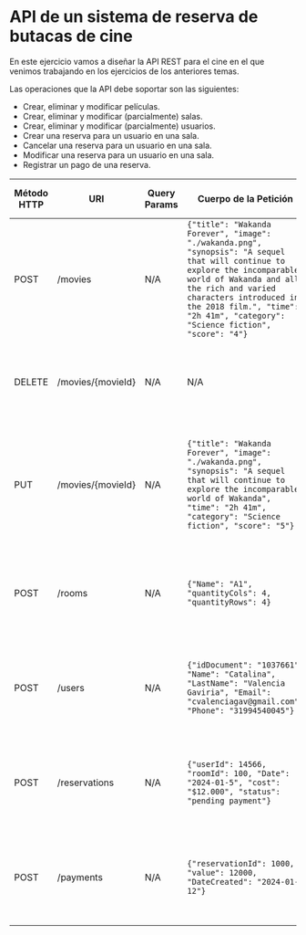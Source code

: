 # API de un sistema de reserva de butacas de cine

En este ejercicio vamos a diseñar la API REST para el cine en el que venimos trabajando en los ejercicios de los anteriores temas.

Las operaciones que la API debe soportar son las siguientes:
- Crear, eliminar y modificar películas.
- Crear, eliminar y modificar (parcialmente) salas.
- Crear, eliminar y modificar (parcialmente) usuarios.
- Crear una reserva para un usuario en una sala.
- Cancelar una reserva para un usuario en una sala.
- Modificar una reserva para un usuario en una sala.
- Registrar un pago de una reserva.

| Método HTTP                            | URI                   | Query Params  | Cuerpo de la Petición                                 | Cuerpo de la Respuesta                | Códigos de Respuesta                                |
|----------------------------------------|-----------------------|---------------|-----------------------------------------|---------------------------------------|---------------------------------------------------|
| POST                                   | /movies                 | N/A          | `{"title": "Wakanda Forever", "image": "./wakanda.png", "synopsis": "A sequel that will continue to explore the incomparable world of Wakanda and all the rich and varied characters introduced in the 2018 film.", "time": "2h 41m", "category": "Science fiction", "score": "4"}`                           | `{"movieId": 1, "title": "Wakanda Forever", "image": "./wakanda.png", "synopsis": "A sequel that will continue to explore the incomparable world of Wakanda and all the rich and varied characters introduced in the 2018 film.", "time": "2h 41m", "category": "Science fiction", "score": "4"}`             | 201 Created<br/>400 Bad Request<br/>500 Internal Server Error |
| DELETE                                  | /movies/{movieId}                 | N/A          | N/A                       | `{"movieId": 1, "title": "Wakanda Forever", "message": "movie deleted successfully"}`             | 200 OK<br/>404 Not Found<br/>500 Internal Server Error |
| PUT                                  | /movies/{movieId}                 | N/A          | `{"title": "Wakanda Forever", "image": "./wakanda.png", "synopsis": "A sequel that will continue to explore the incomparable world of Wakanda", "time": "2h 41m", "category": "Science fiction", "score": "5"}`                       | `{"movieId": 1, "title": "Wakanda Forever", "image": "./wakanda.png", "synopsis": "A sequel that will continue to explore the incomparable world of Wakanda and all the rich and varied characters introduced in the 2018 film.", "time": "2h 41m", "category": "Science fiction", "score": "4"}`             | 200 OK<br/>404 Not Found<br/>500 Internal Server Error |
| POST                                   | /rooms                 | N/A          | `{"Name": "A1", "quantityCols": 4, "quantityRows": 4}`                     | `{"roomId": 100, "Name": "A1", "quantityCols": 4, "quantityRows": 4}`             | 201 Created<br/>400 Bad Request<br/>500 Internal Server Error |
| POST                                   | /users                 | N/A          | `{"idDocument": "1037661", "Name": "Catalina", "LastName": "Valencia Gaviria", "Email": "cvalenciagav@gmail.com", "Phone": "31994540045"}`                     | `{"userId": 14566, "idDocument": "1037661", "Name": "Catalina", "LastName": "Valencia Gaviria", "Email": "cvalenciagav@gmail.com", "Phone": "31994540045"}`             | 201 Created<br/>400 Bad Request<br/>500 Internal Server Error |
| POST                                   | /reservations                 | N/A          | `{"userId": 14566, "roomId": 100, "Date": "2024-01-5", "cost": "$12.000", "status": "pending payment"}`               | `{"reservationId": 1000, "userId": 14566, "roomId": 100, "Date": "2024-01-5"}, "cost": "$12.000", "status": "pending payment"`             | 201 Created<br/>400 Bad Request<br/>500 Internal Server Error |
| POST                                   | /payments                 | N/A          | `{"reservationId": 1000, "value": 12000, "DateCreated": "2024-01-12"}`     | `{"paymentId": 45656, "reservationId": 1000, "value": 12000, "DateCreated": "2024-01-12"}`             | 201 Created<br/>400 Bad Request<br/>500 Internal Server Error |